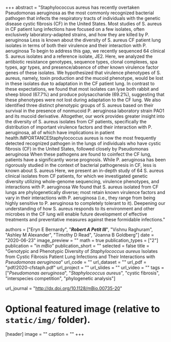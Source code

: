 +++
abstract = "Staphylococcus aureus has recently overtaken Pseudomonas aeruginosa as the most commonly recognized bacterial pathogen that infects the respiratory tracts of individuals with the genetic disease cystic fibrosis (CF) in the United States. Most studies of S. aureus in CF patient lung infections have focused on a few isolates, often exclusively laboratory-adapted strains, and how they are killed by P. aeruginosa Less is known about the diversity of S. aureus CF patient lung isolates in terms of both their virulence and their interaction with P. aeruginosa To begin to address this gap, we recently sequenced 64 clinical S. aureus isolates and a reference isolate, JE2. Here, we analyzed the antibiotic resistance genotypes, sequence types, clonal complexes, spa types, agr types, and presence/absence of other known virulence factor genes of these isolates. We hypothesized that virulence phenotypes of S. aureus, namely, toxin production and the mucoid phenotype, would be lost in these isolates due to adaptation in the CF patient lung. In contrast to these expectations, we found that most isolates can lyse both rabbit and sheep blood (67.7%) and produce polysaccharide (69.2%), suggesting that these phenotypes were not lost during adaptation to the CF lung. We also identified three distinct phenotypic groups of S. aureus based on their survival in the presence of nonmucoid P. aeruginosa laboratory strain PAO1 and its mucoid derivative. Altogether, our work provides greater insight into the diversity of S. aureus isolates from CF patients, specifically the distribution of important virulence factors and their interaction with P. aeruginosa, all of which have implications in patient health.IMPORTANCEStaphylococcus aureus is now the most frequently detected recognized pathogen in the lungs of individuals who have cystic fibrosis (CF) in the United States, followed closely by Pseudomonas aeruginosa When these pathogens are found to coinfect the CF lung, patients have a significantly worse prognosis. While P. aeruginosa has been rigorously studied in the context of bacterial pathogenesis in CF, less is known about S. aureus Here, we present an in-depth study of 64 S. aureus clinical isolates from CF patients, for which we investigated genetic diversity utilizing whole-genome sequencing, virulence phenotypes, and interactions with P. aeruginosa We found that S. aureus isolated from CF lungs are phylogenetically diverse; most retain known virulence factors and vary in their interactions with P. aeruginosa (i.e., they range from being highly sensitive to P. aeruginosa to completely tolerant to it). Deepening our understanding of how S. aureus responds to its environment and other microbes in the CF lung will enable future development of effective treatments and preventative measures against these formidable infections."

authors = ["Eryn E Bernardy", "***Robert A Petit III***", "Vishnu Raghuram", "Ashley M Alexander", "Timothy D Read", "Joanna B Goldberg"]
date = "2020-06-23"
image_preview = ""
math = true
publication_types = ["2"]
publication = "in *mBio*"
publication_short = ""
selected = false
title = "Genotypic and Phenotypic Diversity of *Staphylococcus aureus* Isolates from Cystic Fibrosis Patient Lung Infections and Their Interactions with *Pseudomonas aeruginosa*"
url_code = ""
url_dataset = ""
url_pdf = "pdf/2020-cfstaph.pdf"
url_project = ""
url_slides = ""
url_video = ""
tags =  ["*Pseudomonas aeruginosa*", "*Staphylococcus aureus*", "cystic fibrosis", "interspecies competition", "phylogenetic analysis"]

url_journal = "http://dx.doi.org/10.1128/mBio.00735-20"

# Optional featured image (relative to `static/img/` folder).
[header]
image = ""
caption = ""
+++
